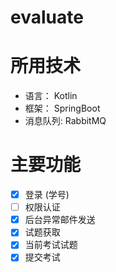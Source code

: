 # evaluate



# 所用技术

- 语言： Kotlin
- 框架： SpringBoot
- 消息队列: RabbitMQ

# 主要功能
- [x] 登录 (学号)   
- [ ] 权限认证  
- [x] 后台异常邮件发送
- [x] 试题获取
- [x] 当前考试试题
- [x] 提交考试
